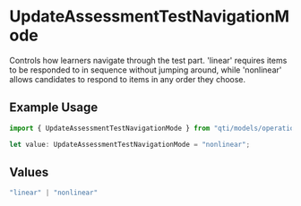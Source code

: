 # UpdateAssessmentTestNavigationMode

Controls how learners navigate through the test part. 'linear' requires items to be responded to in sequence without jumping around, while 'nonlinear' allows candidates to respond to items in any order they choose.

## Example Usage

```typescript
import { UpdateAssessmentTestNavigationMode } from "qti/models/operations";

let value: UpdateAssessmentTestNavigationMode = "nonlinear";
```

## Values

```typescript
"linear" | "nonlinear"
```
